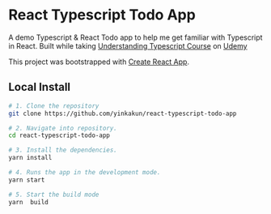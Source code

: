 # React Typescript Todo App

A demo Typescript & React Todo app to help me get familiar with Typescript in React. Built while taking [Understanding Typescript Course](https://www.udemy.com/course/understanding-typescript) on [Udemy](https://www.udemy.com)

This project was bootstrapped with [Create React App](https://github.com/facebook/create-react-app).

## Local Install

```bash
# 1. Clone the repository
git clone https://github.com/yinkakun/react-typescript-todo-app

# 2. Navigate into repository.
cd react-typescript-todo-app

# 3. Install the dependencies.
yarn install

# 4. Runs the app in the development mode.
yarn start

# 5. Start the build mode
yarn  build
```
